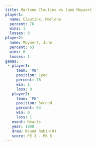 ```yaml
---
title: Marlene Cleutinx vs June Moyaert
player1:                 
  name: Cleutinx, Marlene
  percent: 76            
  wins: 1                
  losses: 0              
player2:                 
  name: Moyaert, June    
  percent: 63            
  wins: 0                
  losses: 1              
games:
 - player1:        
     team: 'MB'    
     position: Lead
     percent: 76   
     win: 1        
     loss: 0       
   player2:          
     team: 'PE'      
     position: Second
     percent: 63     
     win: 0          
     loss: 1         
   event: Hearts       
   year: 1988          
   draw: Round Robin(9)
   score: PE 3 - MB 5  
---
```

